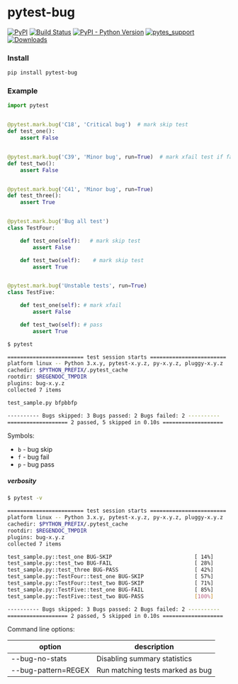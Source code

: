 # pytest-bug

[![PyPI](https://img.shields.io/pypi/v/pytest-bug.svg?color=yellow&label=version)](https://pypi.org/project/pytest-bug/)
[![Build Status](https://travis-ci.com/tolstislon/pytest-bug.svg?branch=master)](https://travis-ci.com/tolstislon/pytest-bug)
[![PyPI - Python Version](https://img.shields.io/pypi/pyversions/pytest-bug.svg)](https://pypi.org/project/pytest-bug/)
[![pytes_support](https://img.shields.io/badge/pytest-%3E%3D3.6.0-blue.svg)](https://github.com/pytest-dev/pytest/releases)
[![Downloads](https://pepy.tech/badge/pytest-bug)](https://pypi.org/project/pytest-bug/)


### Install

```bash
pip install pytest-bug
```


### Example

```python
import pytest


@pytest.mark.bug('C18', 'Critical bug')  # mark skip test
def test_one():
    assert False


@pytest.mark.bug('C39', 'Minor bug', run=True)  # mark xfail test if fail else pass
def test_two():
    assert False


@pytest.mark.bug('C41', 'Minor bug', run=True)
def test_three():
    assert True


@pytest.mark.bug('Bug all test')
class TestFour:

    def test_one(self):   # mark skip test
        assert False

    def test_two(self):    # mark skip test
        assert True


@pytest.mark.bug('Unstable tests', run=True)
class TestFive:

    def test_one(self): # mark xfail
        assert False

    def test_two(self): # pass
        assert True
```

```bash
$ pytest

======================== test session starts ========================
platform linux -- Python 3.x.y, pytest-x.y.z, py-x.y.z, pluggy-x.y.z
cachedir: $PYTHON_PREFIX/.pytest_cache
rootdir: $REGENDOC_TMPDIR
plugins: bug-x.y.z
collected 7 items

test_sample.py bfpbbfp

---------- Bugs skipped: 3 Bugs passed: 2 Bugs failed: 2 ----------
=================== 2 passed, 5 skipped in 0.10s ===================
```
Symbols:
* `b` - bug skip
* `f` - bug fail
* `p` - bug pass


##### verbosity
```bash
$ pytest -v

======================== test session starts ========================
platform linux -- Python 3.x.y, pytest-x.y.z, py-x.y.z, pluggy-x.y.z
cachedir: $PYTHON_PREFIX/.pytest_cache
rootdir: $REGENDOC_TMPDIR
plugins: bug-x.y.z
collected 7 items

test_sample.py::test_one BUG-SKIP                          [ 14%]
test_sample.py::test_two BUG-FAIL                          [ 28%]
test_sample.py::test_three BUG-PASS                        [ 42%]
test_sample.py::TestFour::test_one BUG-SKIP                [ 57%]
test_sample.py::TestFour::test_two BUG-SKIP                [ 71%]
test_sample.py::TestFive::test_one BUG-FAIL                [ 85%]
test_sample.py::TestFive::test_two BUG-PASS                [100%]

---------- Bugs skipped: 3 Bugs passed: 2 Bugs failed: 2 ----------
=================== 2 passed, 5 skipped in 0.10s ===================
```

Command line options:

| option | description |
| ------ | ------ |
| --bug-no-stats | Disabling summary statistics |                 
| --bug-pattern=REGEX | Run matching tests marked as bug |